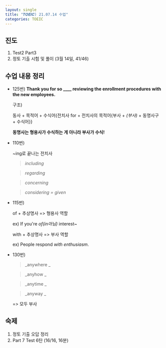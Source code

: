 ```yaml
---
layout: single
title: "𝑻𝑶𝑬𝑰𝑪) 21.07.14 수업"
categories: TOEIC
---
```


## 진도
1. Test2 Part3
2. 정토 기출 시험 및 풀이 (3월 14일, 41/46)

## 수업 내용 정리
+ 125번)
  **Thank you for so ____ reviewing the enrollment procedures with the new employees.**
  
  구조)
  
  동사 + 목적어 + 수식어{전치사 for + 전치사의 목적어{부사 + _(부사)_ + 동명사구 + 수식어}}
  
  **동명사는 형용사가 수식하는 게 아니라 부사가 수식!**
  
  
+ 110번)

  ~ing로 끝나는 전치사
  
  >_including_
  
  >_regarding_
  
  >_concerning_
  
  >_considering = given_
  
 
+ 115번)

  of + 추상명사 => 형용사 역할
 
  ex) If you're _of(in아님)_ interest~
  
 
  with + 추상명사 => 부사 역할
 
  ex) People respond _with enthusiasm_.
  
 
+ 130번)

   >_anywhere _
   
   >_anyhow _
   
   >_anytime _
   
   >_anyway _
   
  => 모두 부사

## 숙제
1. 정토 기출 오답 정리
2. Part 7 Test 6탄  (16/16, 16분)
 
